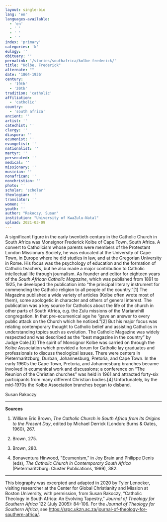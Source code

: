 ```yaml
---
layout: single-bio
lang: 'en'
languages-available:
  - 'en'
  - ' '
  - ' '
  - ' '
index: 'primary'
categories: 'k'
eulogy: ''
obituary: ''
permalink: '/stories/southafrica/kolbe-frederick/'
title: "Kolbe, Frederick"
alternate: ""
date: '1864-1936'
century:
  - '19th'
  - '20th'                     
tradition: 'catholic'                       
affiliation:
  - 'catholic'
country:
  - 'south africa'
ancient: ''
artist: ''
catechist: ''
clergy: ''
diaspora: ''
ecumenist: ''
evangelist: ''
nationalist: ''
martyr: ''
persecuted: ''
medical: ''
missionary: ''
musician: ''
nonafrican: ''
nonchristian: ''
photo: ''
scholar: 'scholar'
theologian: ''
translator: ''
women: ''
youth: ''
author: "Rakoczy, Susan"
institution: "University of KwaZulu-Natal"
upload: 2021-03-09
---
```


A significant figure in the early twentieth century in the Catholic Church in South Africa was Monsignor Frederick Kolbe of Cape Town, South Africa. A convert to Catholicism whose parents were members of the Protestant London Missionary Society, he was educated at the University of Cape Town, in Europe where he did studies in law, and at the Gregorian University in Rome. His focus was the psychology of education and the formation of Catholic teachers, but he also made a major contribution to Catholic intellectual life through journalism. As founder and editor for eighteen years of the *South African Catholic Magazine*, which was published from 1891 to 1925, he developed the publication into “the principal literary instrument for commending the Catholic religion to all people of the country.”[1] The Magazine published a wide variety of articles (Kolbe often wrote most of them), some apologetic in character and others of general interest. The publication was a key source for Catholics about the life of the church in other parts of South Africa, e.g. the Zulu missions of the Mariannhill congregation. In that pre-ecumenical age he “gave an answer to every public attack on the Church which he noticed.”[2] But his major focus was relating contemporary thought to Catholic belief and assisting Catholics in understanding topics such as evolution. The Catholic Magazine was widely respected and was described as the “best magazine in the country” by Judge Cole.[3] The spirit of Monsignor Kolbe was carried on through the Kolbe Association which provided a forum for Catholic lay graduates and professionals to discuss theological issues. There were centers in Pietermaritzburg, Durban, Johannesburg, Pretoria, and Cape Town. In the early 1960s the Cape Town, Pretoria, and Johannesburg branches became involved in ecumenical work and discussions; a conference on “The Reunion of the Christian churches” was held in 1961 and attracted forty-six participants from many different Christian bodies.[4] Unfortunately, by the mid-1970s the Kolbe Association branches began to disband.

Susan Rakoczy

---

**Sources**

1. William Eric Brown, *The Catholic Church in South Africa from its Origins to the Present Day*, edited by Michael Derrick (London: Burns & Oates, 1960), 267.

2. Brown, 275.

3. Brown, 280.

4. Bonaventura Hinwood, "Ecumenism,” in Joy Brain and Philippe Denis (eds), *The Catholic Church in Contemporary South Africa* (Pietermaritzburg: Cluster Publications, 1999), 382.

---
 This biography was excerpted and adapted in 2020 by Tyler Lenocker, visiting researcher at the Center for Global Christianity and Mission at Boston University, with permission, from Susan Rakoczy, “Catholic Theology in South Africa: An Evolving Tapestry,” *Journal of Theology for Southern Africa* 122 (July 2005): 84–106. For the *Journal of Theology for Southern Africa*, see https://srpc.ukzn.ac.za/journal-of-theology-for-southern-africa/.
